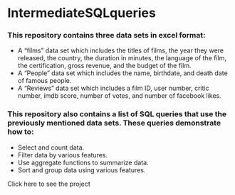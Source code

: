 # IntermediateSQLqueries

### This repository contains three data sets in excel format:

-	A “films” data set which includes the titles of films, the year they were released, the country, the duration in minutes, the language of the film, the certification, gross revenue, and the budget of the film.
-	A “People” data set which includes the name, birthdate, and death date of famous people.
-	A “Reviews” data set which includes a film ID, user number, critic number, imdb score, number of votes, and number of facebook likes.

### This repository also contains a list of SQL queries that use the previously mentioned data sets. These queries demonstrate how to:

-	Select and count data.
-	Filter data by various features.
-	Use aggregate functions to summarize data.
-	Sort and group data using various features.

Click here to see the project

